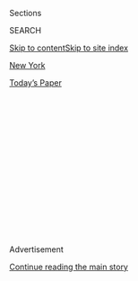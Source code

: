 <div id="app">

<div>

<div>

<div>

<div class="NYTAppHideMasthead css-1q2w90k e1suatyy0">

<div class="section css-ui9rw0 e1suatyy2">

<div class="css-eph4ug er09x8g0">

<div class="css-6n7j50">

</div>

<span class="css-1dv1kvn">Sections</span>

<div class="css-10488qs">

<span class="css-1dv1kvn">SEARCH</span>

</div>

[Skip to content](#site-content)[Skip to site index](#site-index)

</div>

<div id="masthead-section-label" class="css-1wr3we4 eaxe0e00">

[New
York](https://www.nytimes.com/section/nyregion)

</div>

<div class="css-10698na e1huz5gh0">

</div>

</div>

<div id="masthead-bar-one" class="section hasLinks css-15hmgas e1csuq9d3">

<div class="css-uqyvli e1csuq9d0">

</div>

<div class="css-1uqjmks e1csuq9d1">

</div>

<div class="css-9e9ivx">

[](https://myaccount.nytimes.com/auth/login?response_type=cookie&client_id=vi)

</div>

<div class="css-1bvtpon e1csuq9d2">

[Today’s
Paper](https://www.nytimes.com/section/todayspaper)

</div>

</div>

</div>

</div>

<div data-aria-hidden="false">

<div id="site-content" data-role="main">

<div>

<div class="css-1aor85t" style="opacity:0.000000001;z-index:-1;visibility:hidden">

<div class="css-1hqnpie">

<div class="css-epjblv">

<span class="css-17xtcya">[New
York](/section/nyregion)</span><span class="css-x15j1o">|</span><span class="css-fwqvlz">For
Democrats Challenging Party Incumbents, Insurgency Has Its
Limits</span>

</div>

<div class="css-k008qs">

<div class="css-1iwv8en">

<span class="css-18z7m18"></span>

<div>

</div>

</div>

<span class="css-1n6z4y">https://nyti.ms/2KawWlc</span>

<div class="css-1705lsu">

<div class="css-4xjgmj">

<div class="css-4skfbu" data-role="toolbar" data-aria-label="Social Media Share buttons, Save button, and Comments Panel with current comment count" data-testid="share-tools">

  - 
  - 
  - 
  - 
    
    <div class="css-6n7j50">
    
    </div>

  - 
  - 

</div>

</div>

</div>

</div>

</div>

</div>

<div id="NYT_TOP_BANNER_REGION" class="css-13pd83m">

</div>

<div id="top-wrapper" class="css-1sy8kpn">

<div id="top-slug" class="css-l9onyx">

Advertisement

</div>

[Continue reading the main
story](#after-top)

<div class="ad top-wrapper" style="text-align:center;height:100%;display:block;min-height:250px">

<div id="top" class="place-ad" data-position="top" data-size-key="top">

</div>

</div>

<div id="after-top">

</div>

</div>

<div id="sponsor-wrapper" class="css-1hyfx7x">

<div id="sponsor-slug" class="css-19vbshk">

Supported by

</div>

[Continue reading the main
story](#after-sponsor)

<div id="sponsor" class="ad sponsor-wrapper" style="text-align:center;height:100%;display:block">

</div>

<div id="after-sponsor">

</div>

</div>

<div class="css-1vkm6nb ehdk2mb0">

# For Democrats Challenging Party Incumbents, Insurgency Has Its Limits

</div>

<div class="css-79elbk" data-testid="photoviewer-wrapper">

<div class="css-z3e15g" data-testid="photoviewer-wrapper-hidden">

</div>

<div class="css-1a48zt4 ehw59r15" data-testid="photoviewer-children">

![<span class="css-16f3y1r e13ogyst0" data-aria-hidden="true">Suraj
Patel, who is running against Representative Carolyn Maloney, was told
that his candidacy meant he would “never eat lunch in this town
again.”</span><span class="css-cnj6d5 e1z0qqy90" itemprop="copyrightHolder"><span class="css-1ly73wi e1tej78p0">Credit...</span><span><span>Emma
Howells/The New York Times Org Xmit:
Npx</span></span></span>](https://static01.nyt.com/images/2018/06/21/nyregion/00nydems/merlin_139839702_ecdf6e21-894d-47c5-b444-12fb33ddc212-articleLarge.jpg?quality=75&auto=webp&disable=upscale)

</div>

</div>

<div class="css-xt80pu e12qa4dv0">

<div class="css-18e8msd">

<div class="css-vp77d3 epjyd6m0">

<div class="css-1baulvz">

By [<span class="css-1baulvz" itemprop="name">Shane
Goldmacher</span>](https://www.nytimes.com/by/shane-goldmacher) and
[<span class="css-1baulvz last-byline" itemprop="name">Jeffery C.
Mays</span>](https://www.nytimes.com/by/jeffery-c-mays)

</div>

</div>

  - June 21,
    2018

  - 
    
    <div class="css-4xjgmj">
    
    <div class="css-d8bdto" data-role="toolbar" data-aria-label="Social Media Share buttons, Save button, and Comments Panel with current comment count" data-testid="share-tools">
    
      - 
      - 
      - 
      - 
        
        <div class="css-6n7j50">
        
        </div>
    
      - 
      - 
    
    </div>
    
    </div>

</div>

</div>

<div class="section meteredContent css-1r7ky0e" name="articleBody" itemprop="articleBody">

<div class="css-1fanzo5 StoryBodyCompanionColumn">

<div class="css-53u6y8">

For Suraj Patel, running for Congress against an entrenched incumbent
has led to some awkward and unexpected moments.

Elected officials have asked him to delete their pictures from his
campaign’s Facebook page. When he has tried to set up meetings with key
New York City leaders, some refused — simply because they do not dare to
be seen with him in public. Many did not answer at all.

“You’ll never eat lunch in this town again if you challenge Carolyn
Maloney,” Mr. Patel recalled one political consultant warning about his
race against a 13-term Democrat.

For Alexandria Ocasio-Cortez, challenging Representative Joseph Crowley
has meant watching local Democratic officials bolt the other way from
her at parades, wary of appearing too close to her. Some have agreed to
meetings, but behind closed doors — no cellphones allowed.

</div>

</div>

<div class="css-1fanzo5 StoryBodyCompanionColumn">

<div class="css-53u6y8">

Mr. Patel, 34, and Ms. Ocasio-Cortez, 28, are among a group of energetic
Democratic insurgents across the country, many of them young or female
or people of color, who are seeking to knock off some of Congress’s most
tenured Democrats.

They have not succeeded so far: No congressional Democrat in America has
lost a primary in 2018.

The establishment’s winning streak will be tested again on Tuesday in
New York City, where primary contests feature four Democratic
challengers in one of the densest concentrations of intraparty battles
in the nation.

While national Democrats have celebrated the President Trump-inspired
surge of activist energy coursing through the party in their efforts to
take control of the House, many of those same leaders have moved to tame
that energy, from Colorado to Massachusetts to New York, when it has
turned against them.

Beyond Mr. Crowley and Ms. Maloney, Representatives Eliot L. Engel and
Yvette D. Clarke also face unusually spirited rivals. All four are
Democrats in safely Democratic districts, and all four are heavily
favored.

</div>

</div>

<div class="css-1fanzo5 StoryBodyCompanionColumn">

<div class="css-53u6y8">

“Any time there’s an infusion of new people it’s a good thing,” said Mr.
Engel, who was first elected in 1988 and faces his most serious primary
challenge in more than a decade. “It doesn’t mean you should
automatically elect the people.”

</div>

</div>

<div class="css-79elbk" data-testid="photoviewer-wrapper">

<div class="css-z3e15g" data-testid="photoviewer-wrapper-hidden">

</div>

<div class="css-1a48zt4 ehw59r15" data-testid="photoviewer-children">

![<span class="css-16f3y1r e13ogyst0" data-aria-hidden="true">Volunteers
and staffers for Suraj Patel try to engage potential voters through what
he calls “Tinder banking,” where they use dating apps to spread their
message.</span><span class="css-cnj6d5 e1z0qqy90" itemprop="copyrightHolder"><span class="css-1ly73wi e1tej78p0">Credit...</span><span>Emma
Howells/The New York
Times</span></span>](https://static01.nyt.com/images/2018/06/22/nyregion/22nydems-02/merlin_139839693_44c948bb-7b49-4cde-9727-d04bd84cd951-articleLarge.jpg?quality=75&auto=webp&disable=upscale)

</div>

</div>

<div class="css-1fanzo5 StoryBodyCompanionColumn">

<div class="css-53u6y8">

Ms. Ocasio-Cortez’s campaign, in particular, has become a cause célèbre
for some on the left who seem set to put a scare into Mr. Crowley, the
head of the Queens Democratic Party, one of the last and most powerful
political machines remaining in New York. MoveOn.org and Our Revolution,
an outgrowth of the Sanders campaign, both endorsed her, and the news
site The Intercept has generated a drumbeat of negative stories on Mr.
Crowley.

Earlier this week, she showed up to debate Mr. Crowley, [the potential
future leader of House
Democrats](https://www.rollcall.com/news/hawkings/joseph-crowley-democratic-leadership)
in Washington — only to discover that he was a no-show, a Latina
surrogate sent in his place. (Mr. Crowley had debated her earlier this
month.)

“We have a political culture of intimidation, of favoring, of patronage
and of fear and that is no way for a community to be governed,” Ms.
Ocasio-Cortez said.

Lauren French, a spokeswoman for Mr. Crowley, predicted victory next
week because the congressman “is unapologetically fighting for the
people of Queens and the Bronx — communities that need health care,
affordable housing, gun safety laws, immigration reform and better jobs
with higher wages.”

Mr. Patel has waged the most millennial of campaigns. On a recent
Thursday evening, he was sitting in a former bar in the East Village
that he uses as his campaign headquarters. His campaign manager handed
him one of three phones that was logged into the dating app Tinder, and
Mr. Patel began furiously swiping right.

All around the bar — adorned with blue-velvet booths and a sound system
that was playing Kanye West — campaign volunteers, logged onto Tinder,
Grindr or Bumble, were doing the same thing. Mr. Patel calls it Tinder
banking: Participants set up an account with a picture of an attractive
person, usually not themselves, and begin seeking matches. Mr. Patel
uses a picture of his brother.

</div>

</div>

<div class="css-1fanzo5 StoryBodyCompanionColumn">

<div class="css-53u6y8">

He compared it to the practice of creating a fake online persona to lure
someone into a relationship. “It’s kinda like catfishing,” he admitted,
“but you are telling people who you are.”

When someone responds, Mr. Patel replies with a political pickup line:
“Hi Sarah. Are you into civic engagement?” He soon reveals who he
really is.

Mr. Patel, a hotel executive, made a splash by amassing $1.2 million in
a few short months — rivaling Ms. Maloney’s haul. He said he is not
interested in kowtowing to the traditional Democratic machine or
methods; he has been canvassing for votes at yoga studios and printing
campaign materials on coffee sleeves and drink coasters across this
mostly affluent district that covers much of the east side of Manhattan
and parts of Brooklyn and
Queens.

</div>

</div>

<div class="css-79elbk" data-testid="photoviewer-wrapper">

<div class="css-z3e15g" data-testid="photoviewer-wrapper-hidden">

</div>

<div class="css-1a48zt4 ehw59r15" data-testid="photoviewer-children">

<div class="css-1xdhyk6 erfvjey0">

<span class="css-1ly73wi e1tej78p0">Image</span>

<div class="css-zjzyr8">

<div data-testid="lazyimage-container" style="height:257.77777777777777px">

</div>

</div>

</div>

<span class="css-16f3y1r e13ogyst0" data-aria-hidden="true">Adem
Bunkeddeko, a son of Ugandan immigrants who went on to attend Harvard
Business School, is challenging Representative Yvette Clarke in the
Ninth Congressional District in New
York.</span><span class="css-cnj6d5 e1z0qqy90" itemprop="copyrightHolder"><span class="css-1ly73wi e1tej78p0">Credit...</span><span>Gabriella
Angotti-Jones/The New York Times</span></span>

</div>

</div>

<div class="css-1fanzo5 StoryBodyCompanionColumn">

<div class="css-53u6y8">

“No bar ever says no to free coasters,” he noted.

Ms. Maloney did not directly address Mr. Patel’s challenge, but in a
phone interview, she acknowledged “a lot of energy on the Democratic
side.”

“That’s a good thing for the country and the party,” she said.

In Brooklyn, Adem Bunkeddeko, the 30-year-old son of Ugandan immigrants
who went on to attend Harvard Business School, is among those who were
told to wait their turn. He ignored that advice and is challenging Ms.
Clarke, [part of a local
dynasty](https://www.nytimes.com/2006/09/14/nyregion/14yvette.html), the
daughter of the former longtime New York City Councilwoman Una S.T.
Clarke.

“The mom was a city councilwoman and she went ahead and inherited her
mom’s seat. When it came time for the congressional, the mom helped push
her in,” Mr. Bunkeddeko said.

</div>

</div>

<div class="css-1fanzo5 StoryBodyCompanionColumn">

<div class="css-53u6y8">

He has criticized Ms. Clarke sharply — “No one can credibly say this
community has been represented well,” he said in an interview — and not
surprisingly, their recent debate on NY1 was intense.

“I understand that Ms. Clarke is upset by the fact that she has a
competitive primary,” Mr. Bunkeddeko said at one point.

“Upset?” Ms. Clarke interrupted. “I’m *laughing*.”

In an interview, Ms. Clarke said she was annoyed at Mr. Bunkeddeko for
misrepresenting her record; his age was not an issue. “My office is full
of millennials,” Ms. Clarke said.

Ms. Clarke called Mr. Bunkeddeko a “shiny new thing” who wasn’t part of
the “bench of young people committed to their community and public
service.”

“He’s a brilliant young man and I take nothing away from him, but I’ve
brought value to my district and the nation,” Ms. Clarke said.

Among those who counseled Mr. Bunkeddeko against running was
Representative Hakeem Jeffries, also of Brooklyn. He recalled telling
Mr. Bunkeddeko that his future had two divergent paths: one was to be
like Shirley Chisholm, Barack Obama or Charles B. Rangel; the other
option was characterized by various obscure figures who had run for
Congress and lost. The difference, Mr. Jeffries said, is that Ms.
Chisholm, Mr. Obama and Mr. Rangel ran for lower office before
Congress.

</div>

</div>

<div class="css-79elbk" data-testid="photoviewer-wrapper">

<div class="css-z3e15g" data-testid="photoviewer-wrapper-hidden">

</div>

<div class="css-1a48zt4 ehw59r15" data-testid="photoviewer-children">

<div class="css-1xdhyk6 erfvjey0">

<span class="css-1ly73wi e1tej78p0">Image</span>

<div class="css-zjzyr8">

<div data-testid="lazyimage-container" style="height:257.77777777777777px">

</div>

</div>

</div>

<span class="css-16f3y1r e13ogyst0" data-aria-hidden="true">Adem
Bunkeddeko and Debora Aquino, a campaign field organizer, greet
potential voters in
Brooklyn.</span><span class="css-cnj6d5 e1z0qqy90" itemprop="copyrightHolder"><span class="css-1ly73wi e1tej78p0">Credit...</span><span>Gabriella
Angotti-Jones/The New York Times</span></span>

</div>

</div>

<div class="css-1fanzo5 StoryBodyCompanionColumn">

<div class="css-53u6y8">

“If it’s good enough for them,” Mr. Jeffries, who served as a state
assemblyman for six years, recalled telling Mr. Bunkeddeko, “it should
be good enough for anyone.”

In the Bronx and Westchester County, Mr. Engel faces a challenge from
Jonathan Lewis, 56, who co-founded a money management firm and has put
roughly $650,000 of his own money into the contest and is airing three
different ads on cable.

Mr. Lewis, who lives in Scarsdale, said he is running in part because of
“the energy of the post-Trump era.”

“My diagnosis is many of us naïvely presumed our party would take care
of the issues but our party was taking of itself,” he said in an
interview. He has taken particular aim at Mr. Engel’s raising money with
groups with business before Congress.

Mr. Engel pushed back that Mr. Lewis “apparently thinks only wealthy
people should run for office.”

Nancy Pelosi, the minority leader of the House of Representatives,
recently made an appearance with Mr. Engel in his district and praised
him profusely. “We couldn’t be better served than by Eliot Engel,” she
said.

In recent months, Mr. Engel has paid for multiple negative mailers,
including [one linking Mr. Lewis to the Central Intelligence
Agency](https://int.nyt.com/data/documenthelper/52-engel-cia-mailer/56e35fd9f054abe789be/optimized/full.pdf#page=1)
— an unusual tactic for the top Democrat on the House Foreign Affairs
Committee, who would become chairman should Democrats take the House in
November.

The mailer features a large seal of the C.I.A., and says Mr. Lewis’
record “does include an award from the C.I.A.\!”

</div>

</div>

<div class="css-1fanzo5 StoryBodyCompanionColumn">

<div class="css-53u6y8">

In the interview, Mr. Engel initially said he was “frankly not aware
that we did that,” but then defended it. “I don’t believe we were
implying what you think we were implying,” Mr. Engel said.

Ms. Ocasio-Cortez said there is “camaraderie” among congressional
challengers, and that she’s spoken with Mr. Bunkeddeko and Mr. Patel to
“share best practices in dismantling this calcified machine.”

Among the common themes have been criticizing where Congress members get
their money and embracing unconventional tactics.

“What if Tinder banking works so well that we get 1,000 extra votes?
Shouldn’t the party be like: ‘Cool, let’s start doing this,’” said Mr.
Patel, who added that Democrats risk becoming a tired “legacy
corporation” without further innovation. “The primary is a phenomenal
opportunity for us to test new ideas, new energy. I find the lack of
creativity in politics appalling.”

</div>

</div>

</div>

<div>

</div>

<div>

</div>

<div>

</div>

<div>

<div id="bottom-wrapper" class="css-1ede5it">

<div id="bottom-slug" class="css-l9onyx">

Advertisement

</div>

[Continue reading the main
story](#after-bottom)

<div id="bottom" class="ad bottom-wrapper" style="text-align:center;height:100%;display:block;min-height:90px">

</div>

<div id="after-bottom">

</div>

</div>

</div>

</div>

</div>

## Site Index

<div>

</div>

## Site Information Navigation

  - [© <span>2020</span> <span>The New York Times
    Company</span>](https://help.nytimes.com/hc/en-us/articles/115014792127-Copyright-notice)

<!-- end list -->

  - [NYTCo](https://www.nytco.com/)
  - [Contact
    Us](https://help.nytimes.com/hc/en-us/articles/115015385887-Contact-Us)
  - [Work with us](https://www.nytco.com/careers/)
  - [Advertise](https://nytmediakit.com/)
  - [T Brand Studio](http://www.tbrandstudio.com/)
  - [Your Ad
    Choices](https://www.nytimes.com/privacy/cookie-policy#how-do-i-manage-trackers)
  - [Privacy](https://www.nytimes.com/privacy)
  - [Terms of
    Service](https://help.nytimes.com/hc/en-us/articles/115014893428-Terms-of-service)
  - [Terms of
    Sale](https://help.nytimes.com/hc/en-us/articles/115014893968-Terms-of-sale)
  - [Site
    Map](https://spiderbites.nytimes.com)
  - [Help](https://help.nytimes.com/hc/en-us)
  - [Subscriptions](https://www.nytimes.com/subscription?campaignId=37WXW)

</div>

</div>

</div>

</div>
